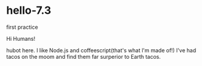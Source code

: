 # hello-7.3
first practice

Hi Humans!

hubot here. I like Node.js and coffeescript(that's what l'm  made of!)
I've  had tacos on the moom and find them far surperior to Earth tacos.
